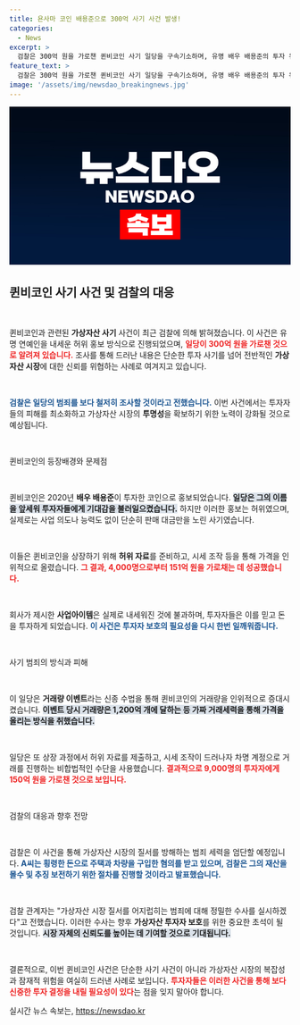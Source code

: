 ```yaml
---
title: 욘사마 코인 배용준으로 300억 사기 사건 발생!
categories:
  - News
excerpt: >
  검찰은 300억 원을 가로챈 퀸비코인 사기 일당을 구속기소하며, 유명 배우 배용준의 투자 유혹으로 수십억 원을 불법 모금한 사건을 공개했다. 가상자산 시장의 어둠을 드러낸 충격적인 범죄!
feature_text: >
  검찰은 300억 원을 가로챈 퀸비코인 사기 일당을 구속기소하며, 유명 배우 배용준의 투자 유혹으로 수십억 원을 불법 모금한 사건을 공개했다. 가상자산 시장의 어둠을 드러낸 충격적인 범죄!
image: '/assets/img/newsdao_breakingnews.jpg'
---
```


<p><img src="/assets/img/newsdao_breakingnews.jpg" alt="implanttips 속보" /></p>

<h2 data-ke-size="size26">퀸비코인 사기 사건 및 검찰의 대응</h2>

<p data-ke-size="size16">&nbsp;</p>

<p>퀸비코인과 관련된 <b>가상자산 사기</b> 사건이 최근 검찰에 의해 밝혀졌습니다. 이 사건은 유명 연예인을 내세운 허위 홍보 방식으로 진행되었으며, <b><span style="color: #ee2323;">일당이 300억 원을 가로챈 것으로 알려져 있습니다.</span></b> 조사를 통해 드러난 내용은 단순한 투자 사기를 넘어 전반적인 <b>가상자산 시장</b>에 대한 신뢰를 위협하는 사례로 여겨지고 있습니다.</p>

<p data-ke-size="size16">&nbsp;</p>

<p><b><span style="color: #1a5490;">검찰은 일당의 범죄를 보다 철저히 조사할 것이라고 전했습니다.</span></b> 이번 사건에서는 투자자들의 피해를 최소화하고 가상자산 시장의 <b>투명성</b>을 확보하기 위한 노력이 강화될 것으로 예상됩니다. </p>

<p data-ke-size="size16">&nbsp;</p>

<p>퀸비코인의 등장배경와 문제점</p>

<p data-ke-size="size16">&nbsp;</p>

<p>퀸비코인은 2020년 <b>배우 배용준</b>이 투자한 코인으로 홍보되었습니다. <b><span style="background-color: #21538527;">일당은 그의 이름을 앞세워 투자자들에게 기대감을 불러일으켰습니다.</span></b> 하지만 이러한 홍보는 허위였으며, 실제로는 사업 의도나 능력도 없이 단순히 판매 대금만을 노린 사기였습니다. </p>

<p data-ke-size="size16">&nbsp;</p>

<p>이들은 퀸비코인을 상장하기 위해 <b>허위 자료</b>를 준비하고, 시세 조작 등을 통해 가격을 인위적으로 올렸습니다. <b><span style="color: #ee2323;">그 결과, 4,000명으로부터 151억 원을 가로채는 데 성공했습니다.</span></b> </p>

<p data-ke-size="size16">&nbsp;</p>

<p>회사가 제시한 <b>사업아이템</b>은 실제로 내세워진 것에 불과하며, 투자자들은 이를 믿고 돈을 투자하게 되었습니다. <b><span style="color: #1a5490;">이 사건은 투자자 보호의 필요성을 다시 한번 일깨워줍니다.</span></b></p>

<p data-ke-size="size16">&nbsp;</p>

<p>사기 범죄의 방식과 피해</p>

<p data-ke-size="size16">&nbsp;</p>

<p>이 일당은 <b>거래량 이벤트</b>라는 신종 수법을 통해 퀸비코인의 거래량을 인위적으로 증대시켰습니다. <b><span style="background-color: #21538527;">이벤트 당시 거래량은 1,200억 개에 달하는 등 가짜 거래세력을 통해 가격을 올리는 방식을 취했습니다.</span></b> </p>

<p data-ke-size="size16">&nbsp;</p>

<p>일당은 또 상장 과정에서 허위 자료를 제출하고, 시세 조작이 드러나자 차명 계정으로 거래를 진행하는 비합법적인 수단을 사용했습니다. <b><span style="color: #ee2323;">결과적으로 9,000명의 투자자에게 150억 원을 가로챈 것으로 보입니다.</span></b></p>

<p data-ke-size="size16">&nbsp;</p>

<p>검찰의 대응과 향후 전망</p>

<p data-ke-size="size16">&nbsp;</p>

<p>검찰은 이 사건을 통해 가상자산 시장의 질서를 방해하는 범죄 세력을 엄단할 예정입니다. <b><span style="color: #1a5490;">A씨는 횡령한 돈으로 주택과 차량을 구입한 혐의를 받고 있으며, 검찰은 그의 재산을 몰수 및 추징 보전하기 위한 절차를 진행할 것이라고 발표했습니다.</span></b></p>

<p data-ke-size="size16">&nbsp;</p>

<p>검찰 관계자는 "가상자산 시장 질서를 어지럽히는 범죄에 대해 정밀한 수사를 실시하겠다"고 전했습니다. 이러한 수사는 향후 <b>가상자산 투자자 보호</b>를 위한 중요한 초석이 될 것입니다. <b><span style="background-color: #21538527;">시장 자체의 신뢰도를 높이는 데 기여할 것으로 기대됩니다.</span></b></p>

<p data-ke-size="size16">&nbsp;</p>

<p>결론적으로, 이번 퀸비코인 사건은 단순한 사기 사건이 아니라 가상자산 시장의 복잡성과 잠재적 위험을 여실히 드러낸 사례로 보입니다. <b><span style="color: #ee2323;">투자자들은 이러한 사건을 통해 보다 신중한 투자 결정을 내릴 필요성이 있다</span></b>는 점을 잊지 말아야 합니다.</p>
실시간 뉴스 속보는, <a href="https://newsdao.kr" rel="dofollow">https://newsdao.kr</a>


